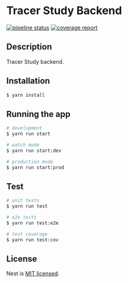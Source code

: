# Tracer Study Backend


[![pipeline status](https://gitlab.cs.ui.ac.id/tracer-study-poltekssn/tracer-study-be/badges/staging/pipeline.svg)](https://gitlab.cs.ui.ac.id/tracer-study-poltekssn/tracer-study-be/-/commits/staging) 
[![coverage report](https://gitlab.cs.ui.ac.id/tracer-study-poltekssn/tracer-study-be/badges/staging/coverage.svg)](https://gitlab.cs.ui.ac.id/tracer-study-poltekssn/tracer-study-be/-/commits/staging)


## Description

Tracer Study backend.

## Installation

```bash
$ yarn install
```

## Running the app

```bash
# development
$ yarn run start

# watch mode
$ yarn run start:dev

# production mode
$ yarn run start:prod
```

## Test

```bash
# unit tests
$ yarn run test

# e2e tests
$ yarn run test:e2e

# test coverage
$ yarn run test:cov
```

## License

Nest is [MIT licensed](LICENSE).
